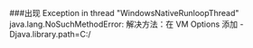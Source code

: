 ###出现 Exception in thread "WindowsNativeRunloopThread" java.lang.NoSuchMethodError:
解决方法：在 VM Options 添加 -Djava.library.path=C:/
